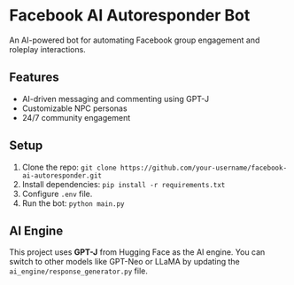 # Facebook AI Autoresponder Bot

An AI-powered bot for automating Facebook group engagement and roleplay interactions.

## Features
- AI-driven messaging and commenting using GPT-J
- Customizable NPC personas
- 24/7 community engagement

## Setup
1. Clone the repo: `git clone https://github.com/your-username/facebook-ai-autoresponder.git`
2. Install dependencies: `pip install -r requirements.txt`
3. Configure `.env` file.
4. Run the bot: `python main.py`

## AI Engine
This project uses **GPT-J** from Hugging Face as the AI engine. You can switch to other models like GPT-Neo or LLaMA by updating the `ai_engine/response_generator.py` file.